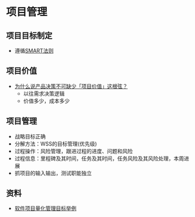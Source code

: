 # 项目管理

## 项目目标制定
* 遵循[SMART法则](https://me.wangyaqi.cn/#/kb/method)

## 项目价值
* [为什么说产品决策不可缺少「项目价值」这根弦？](http://www.woshipm.com/pmd/572835.html)
  * 以往需求决策逻辑
  * 价值多少，成本多少

## 项目管理
* 战略目标正确
* 分解方法：WSS的目标管理(优先级)
* 过程操作：风险管理，跟进过程的进度、问题和风险
* 过程信息：里程碑及其时间，任务及其时间，任务风险及其风险处理，本周进展
* 抓项目的输入输出，测试职能独立

## 资料
* [软件项目量化管理目标举例](http://hongyitong.github.io/2017/09/19/%E8%BD%AF%E4%BB%B6%E9%A1%B9%E7%9B%AE%E9%87%8F%E5%8C%96%E7%AE%A1%E7%90%86%E7%9B%AE%E6%A0%87%E4%B8%BE%E4%BE%8B/)
